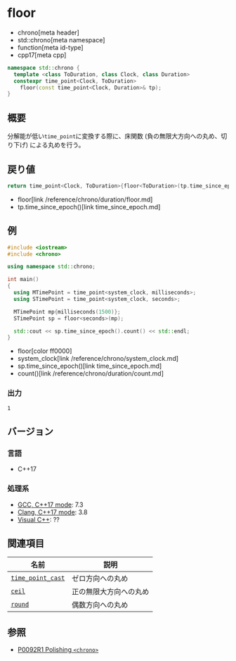 # floor
* chrono[meta header]
* std::chrono[meta namespace]
* function[meta id-type]
* cpp17[meta cpp]

```cpp
namespace std::chrono {
  template <class ToDuration, class Clock, class Duration>
  constexpr time_point<Clock, ToDuration>
    floor(const time_point<Clock, Duration>& tp);
}
```

## 概要
分解能が低い`time_point`に変換する際に、床関数 (負の無限大方向への丸め、切り下げ) による丸めを行う。


## 戻り値
```cpp
return time_point<Clock, ToDuration>{floor<ToDuration>(tp.time_since_epoch())};
```
* floor[link /reference/chrono/duration/floor.md]
* tp.time_since_epoch()[link time_since_epoch.md]


## 例
```cpp example
#include <iostream>
#include <chrono>

using namespace std::chrono;

int main()
{
  using MTimePoint = time_point<system_clock, milliseconds>;
  using STimePoint = time_point<system_clock, seconds>;

  MTimePoint mp{milliseconds(1500)};
  STimePoint sp = floor<seconds>(mp);

  std::cout << sp.time_since_epoch().count() << std::endl;
}
```
* floor[color ff0000]
* system_clock[link /reference/chrono/system_clock.md]
* sp.time_since_epoch()[link time_since_epoch.md]
* count()[link /reference/chrono/duration/count.md]

### 出力
```
1
```

## バージョン
### 言語
- C++17

### 処理系
- [GCC, C++17 mode](/implementation.md#gcc): 7.3
- [Clang, C++17 mode](/implementation.md#clang): 3.8
- [Visual C++](/implementation.md#visual_cpp): ??


## 関連項目

| 名前 | 説明 |
|------|------|
| [`time_point_cast`](/reference/chrono/time_point_cast.md) | ゼロ方向への丸め |
| [`ceil`](ceil.md)                                     | 正の無限大方向への丸め |
| [`round`](round.md)                                   | 偶数方向への丸め |


## 参照
- [P0092R1 Polishing `<chrono>`](http://www.open-std.org/jtc1/sc22/wg21/docs/papers/2015/p0092r1.html)
